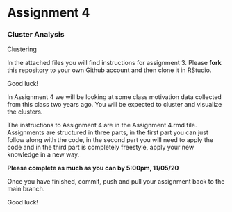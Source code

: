# Assignment 4
### Cluster Analysis

Clustering

In the attached files you will find instructions for assignment 3. Please **fork** this repository to your own Github account and then clone it in RStudio.

Good luck!

In Assignment 4 we will be looking at some class motivation data collected from this class two years ago. You will be expected to cluster and visualize the clusters.

The instructions to Assignment 4 are in the Assignment 4.rmd file. Assignments are structured in three parts, in the first part you can just follow along with the code, in the second part you will need to apply the code and in the third part is completely freestyle, apply your new knowledge in a new way. 

**Please complete as much as you can by 5:00pm, 11/05/20**

Once you have finished, commit, push and pull your assignment back to the main branch.

Good luck!
